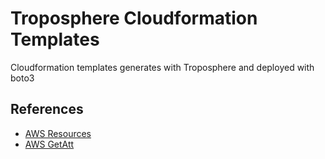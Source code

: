 # Troposphere Cloudformation Templates

Cloudformation templates generates with Troposphere and deployed with boto3

## References
* [AWS Resources](http://docs.aws.amazon.com/AWSCloudFormation/latest/UserGuide/aws-template-resource-type-ref.html)
* [AWS GetAtt](http://docs.aws.amazon.com/AWSCloudFormation/latest/UserGuide/intrinsic-function-reference-getatt.html)
